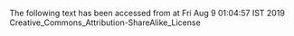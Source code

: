 The following text has been accessed from at Fri Aug 9 01:04:57 IST 2019
Creative_Commons_Attribution-ShareAlike_License
